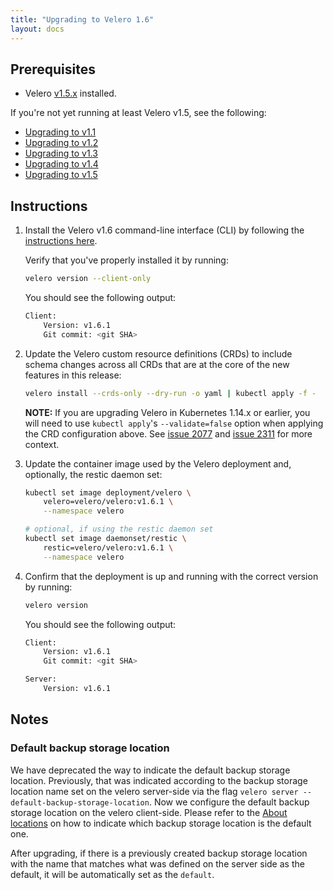 ```yaml
---
title: "Upgrading to Velero 1.6"
layout: docs
---
```


## Prerequisites

- Velero [v1.5.x][5] installed.

If you're not yet running at least Velero v1.5, see the following:

- [Upgrading to v1.1][1]
- [Upgrading to v1.2][2]
- [Upgrading to v1.3][3]
- [Upgrading to v1.4][4]
- [Upgrading to v1.5][5]

## Instructions

1. Install the Velero v1.6 command-line interface (CLI) by following the [instructions here][0].

    Verify that you've properly installed it by running:

    ```bash
    velero version --client-only
    ```

    You should see the following output:

    ```bash
    Client:
        Version: v1.6.1
        Git commit: <git SHA>
    ```

1. Update the Velero custom resource definitions (CRDs) to include schema changes across all CRDs that are at the core of the new features in this release:

    ```bash
    velero install --crds-only --dry-run -o yaml | kubectl apply -f -
    ```

    **NOTE:** If you are upgrading Velero in Kubernetes 1.14.x or earlier, you will need to use `kubectl apply`'s `--validate=false` option when applying the CRD configuration above. See [issue 2077][6] and [issue 2311][7] for more context.

1. Update the container image used by the Velero deployment and, optionally, the restic daemon set:

    ```bash
    kubectl set image deployment/velero \
        velero=velero/velero:v1.6.1 \
        --namespace velero

    # optional, if using the restic daemon set
    kubectl set image daemonset/restic \
        restic=velero/velero:v1.6.1 \
        --namespace velero
    ```

1. Confirm that the deployment is up and running with the correct version by running:

    ```bash
    velero version
    ```

    You should see the following output:

    ```bash
    Client:
        Version: v1.6.1
        Git commit: <git SHA>

    Server:
        Version: v1.6.1
    ```

## Notes
### Default backup storage location
We have deprecated the way to indicate the default backup storage location. Previously, that was indicated according to the backup storage location name set on the velero server-side via the flag `velero server --default-backup-storage-location`. Now we configure the default backup storage location on the velero client-side. Please refer to the [About locations][9] on how to indicate which backup storage location is the default one. 

After upgrading, if there is a previously created backup storage location with the name that matches what was defined on the server side as the default, it will be automatically set as the `default`.

[0]: basic-install.md#install-the-cli
[1]: https://velero.io/docs/v1.1.0/upgrade-to-1.1/
[2]: https://velero.io/docs/v1.2.0/upgrade-to-1.2/
[3]: https://velero.io/docs/v1.3.2/upgrade-to-1.3/
[4]: https://velero.io/docs/v1.4/upgrade-to-1.4/
[5]: https://velero.io/docs/v1.5/upgrade-to-1.5
[6]: https://github.com/vmware-tanzu/velero/releases/tag/v1.4.2
[7]: https://github.com/vmware-tanzu/velero/issues/2077
[8]: https://github.com/vmware-tanzu/velero/issues/2311
[9]: https://velero.io/docs/v1.6/locations
